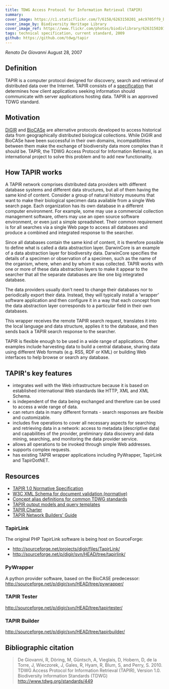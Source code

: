 ```yaml
---
title: TDWG Access Protocol for Information Retrieval (TAPIR)
summary: 
cover_image: https://c1.staticflickr.com/7/6158/6263150201_a4c9705ff9_b.jpg
cover_image_by: Biodiversity Heritage Library
cover_image_ref: https://www.flickr.com/photos/biodivlibrary/6263150201
tags: technical specification, current standard, 2009
github: https://github.com/tdwg/tapir
---
```


_Renato De Giovanni_
August 28, 2007

## Definition

TAPIR is a computer protocol designed for discovery, search and retrieval of distributed data over the Internet. TAPIR consists of a [specification](http://tdwg.github.io/tapir/docs/) that determines how client applications seeking information should communicate with server applications hosting data. TAPIR is an approved TDWG standard.

## Motivation

[DiGIR](http://www.digir.net/) and [BioCASe](http://www.biocase.org/products/protocols/) are alternative protocols developed to access historical data from geographically distributed biological collections. While DiGIR and BioCASe have been successful in their own domains, incompatibilities between them make the exchange of biodiversity data more complex than it should be. TAPIR, the TDWG Access Protocol for Information Retrieval, is an international project to solve this problem and to add new functionality.

## How TAPIR works

A TAPIR network comprises distributed data providers with different database systems and different data structures, but all of them having the same kind of content. Consider a group of natural history museums that want to make their biological specimen data available from a single Web search page. Each organization has its own database in a different computer environment. For example, some may use a commercial collection management software, others may use an open source software environment, or even just a simple spreadsheet. Their common requirement is for all searches via a single Web page to access all databases and produce a combined and integrated response to the searcher.

Since all databases contain the same kind of content, it is therefore possible to define what is called a data abstraction layer. DarwinCore is an example of a data abstraction layer for biodiversity data. DarwinCore specifies the details of a specimen or observation of a specimen, such as the name of the organism, where, when and by whom it was collected. TAPIR works with one or more of these data abstraction layers to make it appear to the searcher that all the separate databases are like one big integrated database.

The data providers usually don't need to change their databases nor to periodically export their data. Instead, they will typically install a 'wrapper' software application and then configure it in a way that each concept from the data abstraction layer corresponds to a particular field in their own databases.

This wrapper receives the remote TAPIR search request, translates it into the local language and data structure, applies it to the database, and then sends back a TAPIR search response to the searcher.

TAPIR is flexible enough to be used in a wide range of applications. Other examples include harvesting data to build a central database, sharing data using different Web formats (e.g. RSS, RDF or KML) or building Web interfaces to help browse or search any database.

## TAPIR's key features

 - integrates well with the Web infrastructure because it is based on established international Web standards like HTTP, XML and XML Schema.
 - is independent of the data being exchanged and therefore can be used to access a wide range of data.
 - can return data in many different formats - search responses are flexible and customizable.
 - includes five operations to cover all necessary aspects for searching and retrieving data in a network: access to metadata (descriptive data) and capabilities of the provider, preliminary data discovery and data mining, searching, and monitoring the data provider service.
 - allows all operations to be invoked through simple Web addresses.
 - supports complex requests.
 - has existing TAPIR wrapper applications including PyWrapper, TapirLink and TapirDotNET.
 

## Resources
 - [TAPIR 1.0 Normative Specification](http://tdwg.github.io/tapir/docs/tdwg_tapir_specification_2010-05-05.html)
 - [W3C XML Schema for document validation (normative)](http://tdwg.github.io/tapir/schema/tapir.xsd)
 - [Concept alias definitions for common TDWG standards](http://tdwg.github.io/tapir/cns/alias.txt)
 - [TAPIR output models and query templates](http://tdwg.github.io/tapir/cs/)
 - [TAPIR Charter](./charter.md)
 - [TAPIR Network Builders' Guide](http://tdwg.github.io/tapir/docs/TAPIRNetworkBuildersGuide_2010-05-05.html)


### TapirLink

The original PHP TapirLink software is being host on SourceForge: 

- http://sourceforge.net/projects/digir/files/TapirLink/
- http://sourceforge.net/p/digir/svn/HEAD/tree/tapirlink/

### PyWrapper 

A python provider software, based on the BioCASE predecessor:
http://sourceforge.net/p/digir/svn/HEAD/tree/pywrapper/

### TAPIR Tester

http://sourceforge.net/p/digir/svn/HEAD/tree/tapirtester/

### TAPIR Builder

http://sourceforge.net/p/digir/svn/HEAD/tree/tapirbuilder/

## Bibliographic citation

> De Giovanni, R, Döring, M, Güntsch, A, Vieglais, D, Hobern, D, de la Torre, J, Wieczorek, J, Gales, R, Hyam, R, Blum, S, and Perry, S. 2010. TDWG Access Protocol for Information Retrieval (TAPIR), Version 1.0. Biodiversity Information Standards (TDWG) http://www.tdwg.org/standards/449
